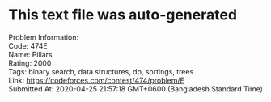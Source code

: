 # This text file was auto-generated  
  
Problem Information:  
Code: 474E  
Name: Pillars  
Rating: 2000  
Tags: binary search, data structures, dp, sortings, trees  
Link: https://codeforces.com/contest/474/problem/E  
Submitted At: 2020-04-25 21:57:18 GMT+0600 (Bangladesh Standard Time)  
